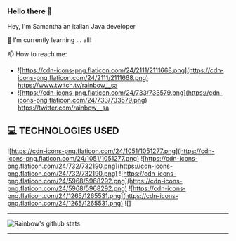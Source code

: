 ### Hello there 👋

Hey, I'm Samantha an italian Java developer

 🌱 I’m currently learning ... all!

 📫 How to reach me: 
 - ![https://cdn-icons-png.flaticon.com/24/2111/2111668.png](https://cdn-icons-png.flaticon.com/24/2111/2111668.png) https://www.twitch.tv/rainbow__sa
 - ![https://cdn-icons-png.flaticon.com/24/733/733579.png](https://cdn-icons-png.flaticon.com/24/733/733579.png) https://twitter.com/rainbow__sa

## 💻 TECHNOLOGIES USED

![https://cdn-icons-png.flaticon.com/24/1051/1051277.png](https://cdn-icons-png.flaticon.com/24/1051/1051277.png)
![https://cdn-icons-png.flaticon.com/24/732/732190.png](https://cdn-icons-png.flaticon.com/24/732/732190.png)
![https://cdn-icons-png.flaticon.com/24/5968/5968292.png](https://cdn-icons-png.flaticon.com/24/5968/5968292.png)
![https://cdn-icons-png.flaticon.com/24/1265/1265531.png](https://cdn-icons-png.flaticon.com/24/1265/1265531.png)
![]



---

![Rainbow's github stats](https://github-readme-stats.vercel.app/api?username=rainbowSa&show_icons=true&theme=tokyonight)

---
